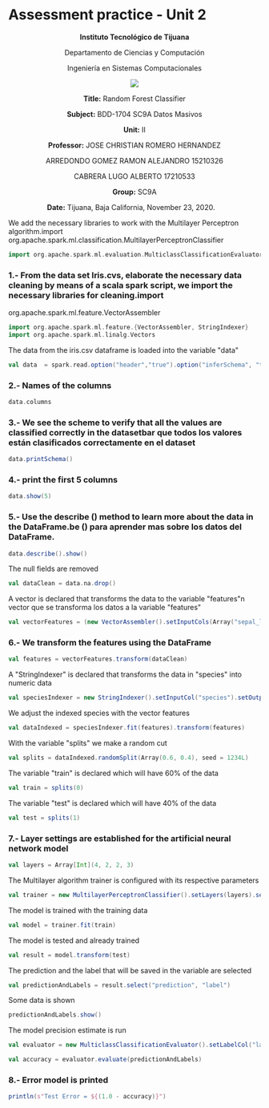 # Assessment practice - Unit 2

<div align="center">

**Instituto Tecnológico de Tijuana**

Departamento de Ciencias y Computación

Ingeniería en Sistemas Computacionales
 
 [![](https://upload.wikimedia.org/wikipedia/commons/2/2e/ITT.jpg)](https://upload.wikimedia.org/wikipedia/commons/2/2e/ITT.jpg)

**Title:**
Random Forest Classifier

**Subject:**
BDD-1704 SC9A Datos Masivos

**Unit:**
 II

**Professor:**
JOSE CHRISTIAN ROMERO HERNANDEZ


ARREDONDO GOMEZ RAMON ALEJANDRO     15210326

CABRERA LUGO ALBERTO                17210533 

**Group:**
SC9A

**Date:**
Tijuana, Baja California, November 23, 2020. 
</div>


We add the necessary libraries to work with the Multilayer Perceptron algorithm.import org.apache.spark.ml.classification.MultilayerPerceptronClassifier
```scala
import org.apache.spark.ml.evaluation.MulticlassClassificationEvaluator
```
### 1.- From the data set Iris.cvs, elaborate the necessary data cleaning by means of a scala spark script, we import the necessary libraries for cleaning.import 
org.apache.spark.ml.feature.VectorAssembler
```scala
import org.apache.spark.ml.feature.{VectorAssembler, StringIndexer}
import org.apache.spark.ml.linalg.Vectors
```
The data from the iris.csv dataframe is loaded into the variable "data"
```scala
val data  = spark.read.option("header","true").option("inferSchema", "true").format("csv").load("iris.csv")
```

### 2.- Names of the columns
```scala
data.columns
```

### 3.- We see the scheme to verify that all the values are classified correctly in the datasetbar que todos los valores están clasificados correctamente en el dataset
```scala
data.printSchema()
```

### 4.- print the first 5 columns
```scala
data.show(5)
```

### 5.- Use the describe () method to learn more about the data in the DataFrame.be () para aprender mas sobre los datos del  DataFrame.
```scala
data.describe().show()
```
The null fields are removed
```scala
val dataClean = data.na.drop()
```
A vector is declared that transforms the data to the variable "features"n vector que se transforma los datos a la variable "features"
```scala
val vectorFeatures = (new VectorAssembler().setInputCols(Array("sepal_length","sepal_width", "petal_length","petal_width")).setOutputCol("features"))
```

### 6.- We transform the features using the DataFrame
```scala
val features = vectorFeatures.transform(dataClean)
```

A "StringIndexer" is declared that transforms the data in "species" into numeric data
```scala
val speciesIndexer = new StringIndexer().setInputCol("species").setOutputCol("label")
```
We adjust the indexed species with the vector features
```scala
val dataIndexed = speciesIndexer.fit(features).transform(features)
```

With the variable "splits" we make a random cut
```scala
val splits = dataIndexed.randomSplit(Array(0.6, 0.4), seed = 1234L)
```

The variable "train" is declared which will have 60% of the data
```scala
val train = splits(0)
```

The variable "test" is declared which will have 40% of the data
```scala
val test = splits(1)
```

### 7.- Layer settings are established for the artificial neural network model

```scala
val layers = Array[Int](4, 2, 2, 3)
```

The Multilayer algorithm trainer is configured with its respective parameters
```scala
val trainer = new MultilayerPerceptronClassifier().setLayers(layers).setBlockSize(128).setSeed(1234L).setMaxIter(100)
```

The model is trained with the training data
```scala
val model = trainer.fit(train)
```

The model is tested and already trained
```scala
val result = model.transform(test)
```

The prediction and the label that will be saved in the variable are selected
```scala
val predictionAndLabels = result.select("prediction", "label")
```

Some data is shown
```scala
predictionAndLabels.show()
```

The model precision estimate is run
```scala
val evaluator = new MulticlassClassificationEvaluator().setLabelCol("label").setPredictionCol("prediction").setMetricName("accuracy")
```

```scala
val accuracy = evaluator.evaluate(predictionAndLabels)
```

### 8.- Error model is printed
```scala
println(s"Test Error = ${(1.0 - accuracy)}")
```
